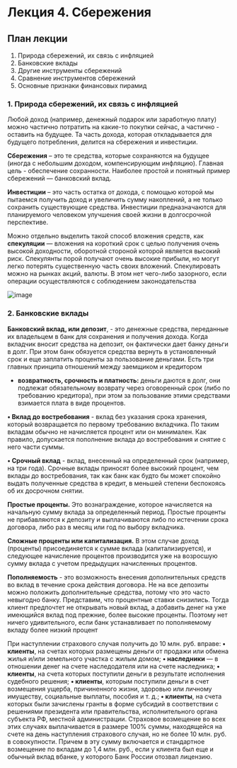 # Лекция 4. Сбережения

## План лекции

1. Природа сбережений, их связь с инфляцией 
2. Банковские вклады 
3. Другие инструменты сбережений 
4. Сравнение инструментов сбережений 
5. Основные признаки финансовых пирамид


### 1. Природа сбережений, их связь с инфляцией 
Любой доход (например, денежный подарок или заработную плату)
можно частично потратить на какие-то покупки сейчас, а частично - оставить
на будущее. Та часть дохода, которая откладывается для будущего
потребления, делится на сбережения и инвестиции.

**Сбережения** – это те средства, которые сохраняются на будущее (иногда
с небольшим доходом, компенсирующим инфляцию). Главная цель -
обеспечение сохранности. Наиболее простой и понятный пример сбережений
— банковский вклад.

**Инвестиции** – это часть остатка от дохода, с помощью которой мы
пытаемся получить доход и увеличить сумму накоплений, а не только
сохранить существующие средства. Инвестиции предназначаются для
планируемого человеком улучшения своей жизни в долгосрочной
перспективе.

Можно отдельно выделить такой способ вложения средств, как
**спекуляции** — вложения на короткий срок с целью получения очень высокой
доходности, оборотной стороной которой является высокий риск.
Спекулянты порой получают очень высокие прибыли, но могут легко
потерять существенную часть своих вложений. Спекулировать можно на
рынках акций, валюты. В этом нет чего-либо зазорного, если операции
осуществляются с соблюдением законодательства


![image](https://github.com/user-attachments/assets/e58c57e0-313b-497a-a9e7-99153ee4fa4e)

### 2. Банковские вклады

**Банковский вклад, или депозит**, - это денежные средства, переданные их
владельцем в банк для сохранения и получения дохода. Когда вкладчик
вносит средства на депозит, он фактически дает банку деньги в долг. При
этом банк обязуется средства вернуть в установленный срок и еще заплатить
проценты за пользование деньгами.
Есть три главных принципа отношений между заемщиком и кредитором
- **возвратность, срочность и платность:** деньги даются в долг, они
подлежат обязательному возврату через оговоренный срок (либо по
требованию кредитора), при этом за пользование этими средствами
взимается плата в виде процентов.

**• Вклад до востребования** - вклад без указания срока хранения, который
возвращается по первому требованию вкладчика. По таким вкладам обычно
не начисляется процент или он минимален. Как правило, допускается
пополнение вклада до востребования и снятие с него части суммы.

**• Срочный вклад** - вклад, внесенный на определенный срок (например,
на три года). Срочные вклады приносят более высокий процент, чем вклады
до востребования, так как банк как будто бы может спокойно выдать
полученные средства в кредит, в меньшей степени беспокоясь об их
досрочном снятии.

**Простые проценты.** Это вознаграждение, которое начисляется на
начальную сумму вклада за определенный период. Простые проценты не
прибавляются к депозиту и выплачиваются либо по истечении срока
договора, либо раз в месяц или год по выбору вкладчика.

**Сложные проценты или капитализация.** В этом случае доход
(проценты) присоединяется к сумме вклада (капитализируется), и следующее
начисление процентов производится уже на возросшую сумму вклада с
учетом предыдущих начисленных процентов.

**Пополняемость** - это возможность внесения дополнительных средств во
вклад в течение срока действия договора. Не на все депозиты можно
положить дополнительные средства, потому что это часто невыгодно банку.
Представим, что процентные ставки снизились. Тогда клиент предпочтет не
открывать новый вклад, а добавить денег на уже имеющийся вклад под
прежние, более высокие проценты. Поэтому нет ничего удивительного, если
банк устанавливает по пополняемому вкладу более низкий процент

При наступлении страхового случая получить до 10 млн. руб. вправе:
**• клиенты**, на счетах которых размещены деньги от продажи или обмена
жилья и/или земельного участка с жилым домом;
**• наследники** — в отношении денег на счете наследодателя или на счете
наследника;
**• клиенты**, на счета которых поступили деньги в результате исполнения
судебного решения;
**• клиенты**, которым поступили деньги в счет возмещения ущерба,
причиненного жизни, здоровью или личному имуществу, социальные
выплаты, пособия и т. д.;
**• клиенты**, на счета которых были зачислены гранты в форме субсидий в
соответствии с решениями президента или правительства, исполнительного
органа субъекта РФ, местной администрации.
Страховое возмещение во всех этих случаях выплачивается в размере
100% суммы, находящейся на счете на день наступления страхового случая,
но не более 10 млн. руб. в совокупности. Причем в эту сумму включается и
стандартное возмещение по вкладам до 1,4 млн. руб., если у клиента был еще
и обычный вклад вбанке, у которого Банк России отозвал лицензию.

